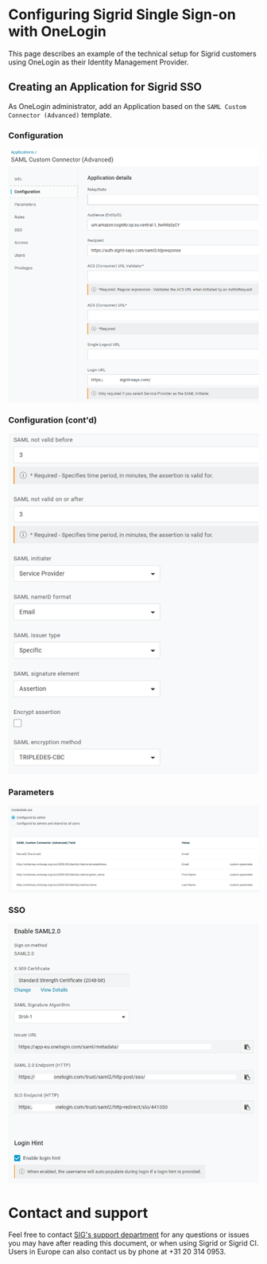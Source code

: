 Configuring Sigrid Single Sign-on with OneLogin
===============================================

This page describes an example of the technical setup for Sigrid customers using OneLogin as their Identity Management Provider.

## Creating an Application for Sigrid SSO
As OneLogin administrator, add an Application based on the `SAML Custom Connector (Advanced)` template.

### Configuration

<img src="../images/onelogin-saml-1.png" width="800" /><br />

### Configuration (cont'd)
<img src="../images/onelogin-saml-2.png" width="800" />

### Parameters

<img src="../images/onelogin-saml-3.png" width="800" />

### SSO

<img src="../images/onelogin-saml-4.png" width="800" />


# Contact and support
Feel free to contact [SIG's support department](mailto:support@softwareimprovementgroup.com) for any questions or issues you may have after reading this document, or when using Sigrid or Sigrid CI. Users in Europe can also contact us by phone at +31 20 314 0953.
